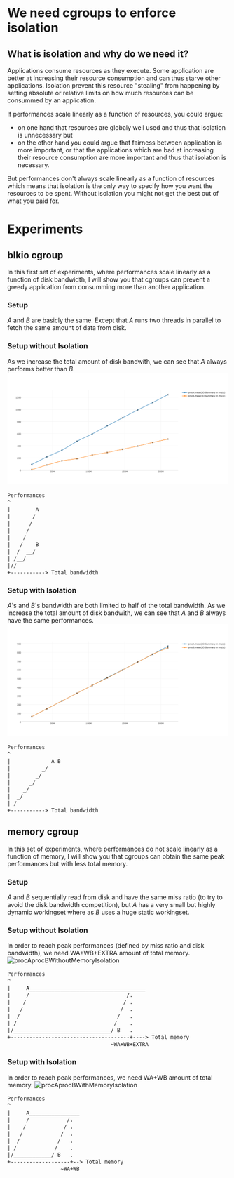 # We need cgroups to enforce isolation
## What is isolation and why do we need it?

Applications consume resources as they execute. Some application are better at increasing their resource consumption and can thus starve other applications. Isolation prevent this resource "stealing" from happening by setting absolute or relative limits on how much resources can be consummed by an application.

If performances scale linearly as a function of resources, you could argue:
- on one hand that resources are globaly well used and thus that isolation is unnecessary  but
- on the other hand you could argue that fairness between application is more important, or that the applications which are bad at increasing their resource consumption are more important and thus that isolation is necessary.

But performances don't always scale linearly as a function of resources which means that isolation is the only way to specify how you want the resources to be spent. Without isolation you might not get the best out of what you paid for.

# Experiments
## blkio cgroup
In this first set of experiments, where performances scale linearly as a function of disk bandwidth, I will show you that cgroups can prevent a greedy application from consumming more than another application.

### Setup
*A* and *B* are basicly the same. Except that *A* runs two threads in parallel to fetch the same amount of data from disk.

### Setup without Isolation
As we increase the total amount of disk bandwith, we can see that *A* always performs better than *B*.
![procAprocBWithoutBlkioIsolation](./blkio/data/procAprocBWithoutBlkioIsolation.png)
```
Performances
^
|        A 
|       /
|      / 
|     /
|    /
|   /    B
|  /  __/
| /__/
|//
+-----------> Total bandwidth
```

### Setup with Isolation
*A*'s and *B*'s bandwidth are both limited to half of the total bandwidth.
As we increase the total amount of disk bandwith, we can see that *A* and *B* always have the same performances.
![procAprocBWithBlkioIsolation](./blkio/data/procAprocBWithBlkioIsolation.png)
```
Performances
^
|             A B
|          _/
|        _/
|      _/
|    _/
|  _/
| /
+-----------> Total bandwidth
```

## memory cgroup
In this set of experiments, where performances do not scale linearly as a function of memory, I will show you that cgroups can obtain the same peak performances but with less total memory.

### Setup
*A* and *B* sequentially read from disk and have the same miss ratio (to try to avoid the disk bandwidth competition), but *A* has a very small but highly dynamic workingset where as *B* uses a huge static workingset.

### Setup without Isolation
In order to reach peak performances (defined by miss ratio and disk bandwidth), we need WA+WB+EXTRA amount of total memory.
![procAprocBWithoutMemoryIsolation](./blkio/data/procAprocBWithoutMemoryIsolation.png)
```
Performances
^
|     A_____________________________________
|     /                               /.
|    /                               / . 
|   /                               /  . 
|  /                               /   .  
| /                               /    .
|/_______________________________/ B   . 
+--------------------------------------+----> Total memory
                                 ~WA+WB+EXTRA
```

### Setup with Isolation
In order to reach peak performances, we need WA+WB amount of total memory.
![procAprocBWithMemoryIsolation](./blkio/data/procAprocBWithMemoryIsolation.png)
```
Performances
^
|     A________________
|     /            /.
|    /            / . 
|   /            /  . 
|  /            /   .  
| /            /    .
|/____________/ B   . 
+-------------------+--> Total memory
                 ~WA+WB
```
